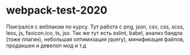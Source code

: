 # webpack-test-2020

Поигрался с вебпаком по курсу. Тут работа с png, json, csv, css, scss, less, js, favicon.ico, ts, jsx. Так же тут есть eslint, babel, анализ бандла (тоже плагин), небольшая оптимизация jquery), минификация файлов, продакшен и девелоп мод и т.д
